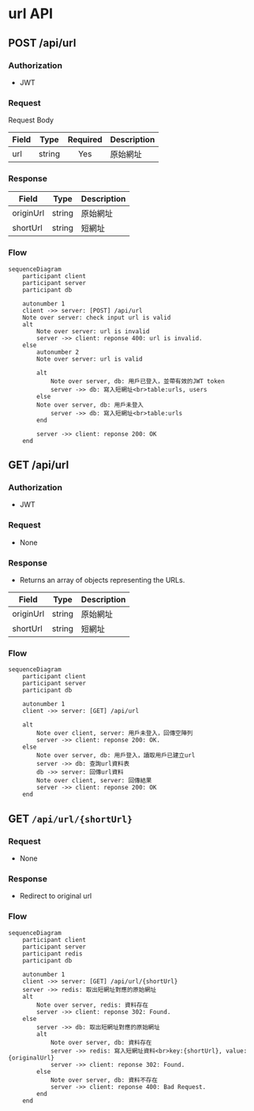 # url API

## POST /api/url

### Authorization

* JWT

### Request

Request Body

| Field  | Type   | Required | Description |
| ------ | ------ | :------: | ----------- |
| url    | string | Yes      | 原始網址 |

### Response

| Field   | Type   | Description |
| ------- | ------ | ----------- |
| originUrl  | string | 原始網址 |
| shortUrl    | string | 短網址 |

### Flow

```mermaid
sequenceDiagram
    participant client
    participant server
    participant db
    
    autonumber 1
    client ->> server: [POST] /api/url
    Note over server: check input url is valid
    alt
        Note over server: url is invalid
        server ->> client: reponse 400: url is invalid.
    else
        autonumber 2
        Note over server: url is valid

        alt 
            Note over server, db: 用戶已登入，並帶有效的JWT token
            server ->> db: 寫入短網址<br>table:urls, users
        else
        Note over server, db: 用戶未登入
            server ->> db: 寫入短網址<br>table:urls
        end
        
        server ->> client: reponse 200: OK
    end
```

## GET /api/url

### Authorization

* JWT

### Request

* None

### Response

* Returns an array of objects representing the URLs.

| Field   | Type   | Description |
| ------- | ------ | ----------- |
| originUrl  | string | 原始網址 |
| shortUrl    | string | 短網址 |

### Flow

```mermaid
sequenceDiagram
    participant client
    participant server
    participant db
    
    autonumber 1
    client ->> server: [GET] /api/url
    
    alt
        Note over client, server: 用戶未登入，回傳空陣列
        server ->> client: reponse 200: OK.
    else
        Note over server, db: 用戶登入，讀取用戶已建立url
        server ->> db: 查詢url資料表
        db ->> server: 回傳url資料
        Note over client, server: 回傳結果
        server ->> client: reponse 200: OK
    end
```

## GET `/api/url/{shortUrl}`

### Request

* None

### Response

* Redirect to original url

### Flow

```mermaid
sequenceDiagram
    participant client
    participant server
    participant redis
    participant db
    
    autonumber 1
    client ->> server: [GET] /api/url/{shortUrl}
    server ->> redis: 取出短網址對應的原始網址
    alt
        Note over server, redis: 資料存在
        server ->> client: reponse 302: Found.
    else
        server ->> db: 取出短網址對應的原始網址
        alt
            Note over server, db: 資料存在
            server ->> redis: 寫入短網址資料<br>key:{shortUrl}, value:{originalUrl}
            server ->> client: reponse 302: Found.
        else 
            Note over server, db: 資料不存在
            server ->> client: reponse 400: Bad Request.
        end
    end
```
